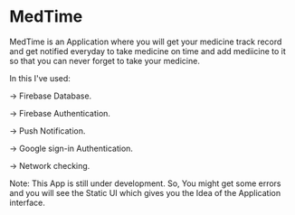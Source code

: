 # MedTime

MedTime is an Application where you will get your medicine track record and get notified everyday to take medicine on time and add mediicine to it so that you can never forget to take your medicine. 

In this I've used:

-> Firebase Database.

-> Firebase Authentication.

-> Push Notification.

-> Google sign-in Authentication.

-> Network checking.

Note: This App is still under development. So, You might get some errors and you will see the Static UI which gives you the Idea of the Application interface.



